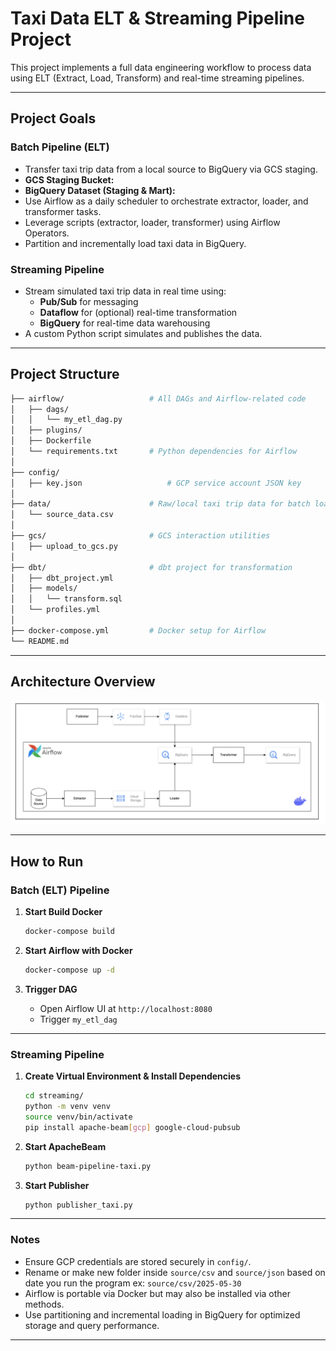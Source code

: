 
# Taxi Data ELT & Streaming Pipeline Project

This project implements a full data engineering workflow to process data using ELT (Extract, Load, Transform) and real-time streaming pipelines.

---

## Project Goals

### Batch Pipeline (ELT)
- Transfer taxi trip data from a local source to BigQuery via GCS staging.
- **GCS Staging Bucket:**
- **BigQuery Dataset (Staging & Mart):** 
- Use Airflow as a daily scheduler to orchestrate extractor, loader, and transformer tasks.
- Leverage scripts (extractor, loader, transformer) using Airflow Operators.
- Partition and incrementally load taxi data in BigQuery.

### Streaming Pipeline
- Stream simulated taxi trip data in real time using:
  - **Pub/Sub** for messaging
  - **Dataflow** for (optional) real-time transformation
  - **BigQuery** for real-time data warehousing
- A custom Python script simulates and publishes the data.

---

## Project Structure

```bash
├── airflow/                   # All DAGs and Airflow-related code
│   ├── dags/
│   │   └── my_etl_dag.py
│   ├── plugins/
│   ├── Dockerfile
│   └── requirements.txt       # Python dependencies for Airflow
│
├── config/
│   ├── key.json                   # GCP service account JSON key
│
├── data/                      # Raw/local taxi trip data for batch load
│   └── source_data.csv
│
├── gcs/                       # GCS interaction utilities
│   ├── upload_to_gcs.py
│
├── dbt/                       # dbt project for transformation
│   ├── dbt_project.yml
│   ├── models/
│   │   └── transform.sql
│   └── profiles.yml
│
├── docker-compose.yml         # Docker setup for Airflow
└── README.md
```

---

## Architecture Overview

![Pipeline Architecture](./assets/pipeline_architecture.png)

---

## How to Run

### Batch (ELT) Pipeline

1. **Start Build Docker**
   ```bash
   docker-compose build
   ```

2. **Start Airflow with Docker**
   ```bash
   docker-compose up -d
   ```

3. **Trigger DAG**
   - Open Airflow UI at `http://localhost:8080`
   - Trigger `my_etl_dag`

---

### Streaming Pipeline

1. **Create Virtual Environment & Install Dependencies**
   ```bash
   cd streaming/
   python -m venv venv
   source venv/bin/activate 
   pip install apache-beam[gcp] google-cloud-pubsub 
   ```
2. **Start ApacheBeam**
   ```bash
   python beam-pipeline-taxi.py
   ```

3. **Start Publisher**
   ```bash
   python publisher_taxi.py
   ```
---

### Notes
- Ensure GCP credentials are stored securely in `config/`.
- Rename or make new folder inside `source/csv` and `source/json` based on date you run the program ex: `source/csv/2025-05-30`
- Airflow is portable via Docker but may also be installed via other methods.
- Use partitioning and incremental loading in BigQuery for optimized storage and query performance.

---
